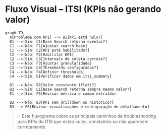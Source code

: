 # Fluxo Visual – ITSI (KPIs não gerando valor)

```mermaid
graph TD
  A[Problema com KPI] --> B1[KPI está nulo?]
  B1 -->|Sim| C1[Base Search retorna eventos?]
  C1 -->|Não| F1[Ajustar search base]
  C1 -->|Sim| C2[KPI está habilitado?]
  C2 -->|Não| F2[Habilitar KPI]
  C2 -->|Sim| C3[Intervalo de coleta correto?]
  C3 -->|Não| F3[Ajustar granularidade]
  C3 -->|Sim| C4[Thresholds configurados?]
  C4 -->|Não| F4[Definir thresholds]
  C4 -->|Sim| D[Verificar dados em itsi_summary]

  B1 -->|Não| B2[Valor constante (flat)?]
  B2 -->|Sim| E1[Base search retorna sempre mesmo valor?]
  E1 -->|Sim| F5[Revisar métrica e campo extraído]

  B2 -->|Não| B3[KPI sem drilldown ou histórico?]
  B3 --> F6[Revisar visualizações e configuração de detalhamento]
```

> 💡 Este fluxograma cobre os principais caminhos de troubleshooting para KPIs do ITSI que estão nulos, constantes ou não aparecem corretamente.

